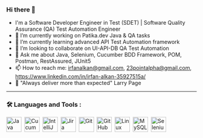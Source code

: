 ### Hi there 👋
- I'm a Software Developer Engineer in Test (SDET) | Software Quality Assurance (QA) Test Automation Engineer
- 🔭 I’m currently working on Patika.dev Java & QA tasks
- 🌱 I’m currently learning advanced API Test Automation framework
- 👯 I’m looking to collaborate on UI-API-DB QA Test Automation
- 💬 Ask me about Java, Selenium, Cucumber BDD Framework, POM, Postman, RestAssured, JUnit5
- 📫 How to reach me: irfanalkan@gmail.com, 23pointalpha@gmail.com, https://www.linkedin.com/in/irfan-alkan-35927515a/
- :speech_balloon: "Always deliver more than expected" Larry Page

<!-- <img src="https://github-readme-stats.vercel.app/api?username=irfanalkan23&show_icons=true"/>
<img src="https://github-readme-stats.vercel.app/api/top-langs?username=irfanalkan23"/> -->
---

### :hammer_and_wrench: Languages and Tools :

<div>
<img height=40 src="https://cdn.jsdelivr.net/gh/devicons/devicon/icons/java/java-original.svg" title="Java" alt="Java" width="40" height="40"/>&nbsp;
<img height=40 src="https://cdn.jsdelivr.net/gh/devicons/devicon/icons/cucumber/cucumber-plain.svg" title="Cucumber" alt="Cucumber" width="40" height="40"/>&nbsp;
<img height=40 src="https://cdn.jsdelivr.net/gh/devicons/devicon/icons/intellij/intellij-original.svg" title="IntelliJ" alt="IntelliJ" width="40" height="40"/>&nbsp;
<img height=40 src="https://cdn.jsdelivr.net/gh/devicons/devicon/icons/jira/jira-original.svg" title="Java" alt="Jira" width="40" height="40"/>&nbsp;
<img height=40 src="https://cdn.jsdelivr.net/gh/devicons/devicon/icons/git/git-original.svg" title="Git" alt="Git" width="40" height="40"/>&nbsp;
<img height=40 src="https://cdn.jsdelivr.net/gh/devicons/devicon/icons/github/github-original.svg" title="GitHub" alt="GitHub" width="40" height="40"/>&nbsp;
<img height=40 src="https://cdn.jsdelivr.net/gh/devicons/devicon/icons/linux/linux-original.svg" title="Linux" alt="Linux" width="40" height="40"/>&nbsp;
<img height=40 src="https://cdn.jsdelivr.net/gh/devicons/devicon/icons/mysql/mysql-original.svg" title="MySQL" alt="MySQL" width="40" height="40"/>&nbsp;
<img height=40 src="https://cdn.jsdelivr.net/gh/devicons/devicon/icons/selenium/selenium-original.svg" title="Selenium" alt="Selenium" width="40" height="40"/>
<div>
  
<!--
**irfanalkan23/irfanalkan23** is a ✨ _special_ ✨ repository because its `README.md` (this file) appears on your GitHub profile.

Here are some ideas to get you started:

- 🔭 I’m currently working on Patika.dev Java & QA tasks
- 🌱 I’m currently learning advanced API Test Automation framework
- 👯 I’m looking to collaborate on UI-API-DB QA Test Automation
- 🤔 I’m looking for help with ...
- 💬 Ask me about ...
- 📫 How to reach me: ...
- 😄 Pronouns: ...
- ⚡ Fun fact: ...
-->
